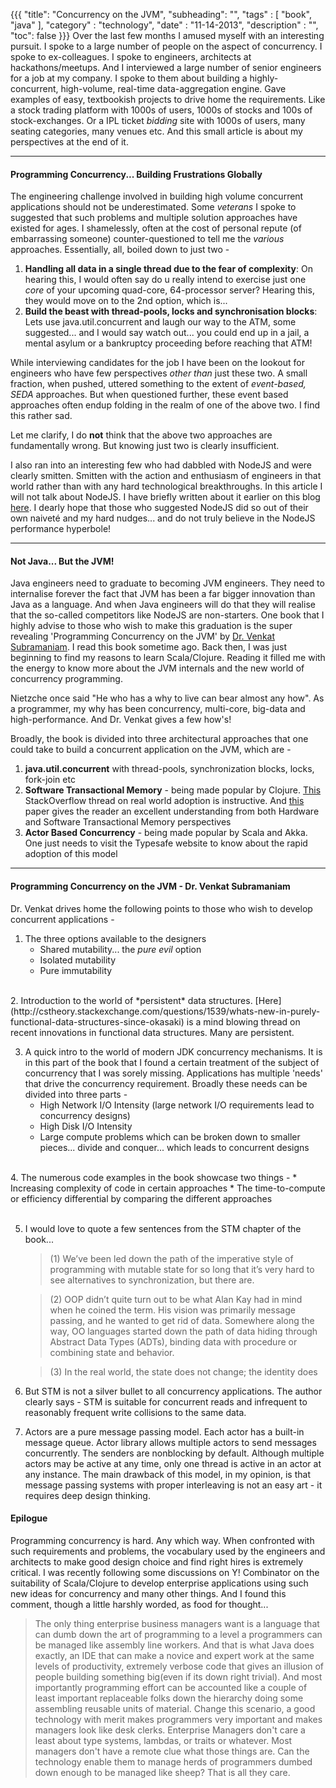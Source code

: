{{{
    "title": "Concurrency on the JVM",
    "subheading": "",
    "tags" : [ "book", "java" ],
    "category" : "technology",
    "date" : "11-14-2013",
    "description" : "",
    "toc": false
}}}
Over the last few months I amused myself with an interesting pursuit. I spoke to a large number of people on the aspect of concurrency. I spoke to ex-colleagues. I spoke to engineers, architects at hackathons/meetups. And I interviewed a large number of senior engineers for a job at my company. I spoke to them about building a highly-concurrent, high-volume, real-time data-aggregation engine. Gave examples of easy, textbookish projects to drive home the requirements. Like a stock trading platform with 1000s of users, 1000s of stocks and 100s of stock-exchanges. Or a IPL ticket *bidding* site with 1000s of users, many seating categories, many venues etc. And this small article is about my perspectives at the end of it.

<hr>

#### Programming Concurrency... Building Frustrations Globally
The engineering challenge involved in building high volume concurrent applications should not be underestimated. Some *veterans* I spoke to suggested that such problems and multiple solution approaches have existed for ages. I shamelessly, often at the cost of personal repute (of embarrassing someone) counter-questioned to tell me the *various* approaches. Essentially, all, boiled down to just two - 

1. **Handling all data in a single thread due to the fear of complexity**: On hearing this, I would often say do u really intend to exercise just one *core* of your upcoming quad-core, 64-processor server? Hearing this, they would move on to the 2nd option, which is...
2. **Build the beast with thread-pools, locks and synchronisation blocks**: Lets use java.util.concurrent and laugh our way to the ATM, some suggested... and I would say watch out... you could end up in a jail, a mental asylum or a bankruptcy proceeding before reaching that ATM!

While interviewing candidates for the job I have been on the lookout for engineers who have few perspectives *other than* just these two. A small fraction, when pushed, uttered something to the extent of *event-based, SEDA* approaches. But when questioned further, these event based approaches often endup folding in the realm of one of the above two. I find this rather sad. 

Let me clarify, I do **not** think that the above two approaches are fundamentally wrong. But knowing just two is clearly insufficient. 

I also ran into an interesting few who had dabbled with NodeJS and were clearly smitten. Smitten with the action and enthusiasm of engineers in that world rather than with any hard technological breakthroughs. In this article I will not talk about NodeJS. I have briefly written about it earlier on this blog [here](http://bharathwrites.in/posts/the-bleeding-edge-of-an-application/). I dearly hope that those who suggested NodeJS did so out of their own naiveté and my hard nudges... and do not truly believe in the NodeJS performance hyperbole!

<hr>

#### Not Java... But the JVM!
Java engineers need to graduate to becoming JVM engineers. They need to internalise forever the fact that JVM has been a far bigger innovation than Java as a language. And when Java engineers will do that they will realise that the so-called competitors like NodeJS are non-starters. One book that I highly advise to those who wish to make this graduation is the super revealing 'Programming Concurrency on the JVM' by [Dr. Venkat Subramaniam](https://twitter.com/venkat_s). I read this book sometime ago. Back then, I was just beginning to find my reasons to learn Scala/Clojure. Reading it filled me with the energy to know more about the JVM internals and the new world of concurrency programming. 

Nietzche once said "He who has a why to live can bear almost any how". As a programmer, my why has been concurrency, multi-core, big-data and high-performance. And Dr. Venkat gives a few how's!

Broadly, the book is divided into three architectural approaches that one could take to build a concurrent application on the JVM, which are -

1. **java.util.concurrent** with thread-pools, synchronization blocks, locks, fork-join etc 
2. **Software Transactional Memory** - being made popular by Clojure. [This](http://stackoverflow.com/questions/209751/any-real-world-experience-using-software-transactional-memory) StackOverflow thread on real world adoption is instructive. And [this](http://www.cs.rochester.edu/~sandhya/papers/usenix_login_09.pdf) paper gives the reader an excellent understanding from both Hardware and Software Transactional Memory perspectives
3. **Actor Based Concurrency** - being made popular by Scala and Akka. One just needs to visit the Typesafe website to know about the rapid adoption of this model

<hr>

#### Programming Concurrency on the JVM - Dr. Venkat Subramaniam
Dr. Venkat drives home the following points to those who wish to develop concurrent applications -

1. The three options available to the designers
	* Shared mutability... the *pure evil* option
	* Isolated mutability
	* Pure immutability   
<br />
2. Introduction to the world of *persistent* data structures. [Here](http://cstheory.stackexchange.com/questions/1539/whats-new-in-purely-functional-data-structures-since-okasaki) is a mind blowing thread on recent innovations in functional data structures. Many are persistent.

3. A quick intro to the world of modern JDK concurrency mechanisms. It is in this part of the book that I found a certain treatment of the subject of concurrency that I was sorely missing. Applications has multiple 'needs' that drive the concurrency requirement. Broadly these needs can be divided into three parts -
	* High Network I/O Intensity (large network I/O requirements lead to concurrency designs)
	* High Disk I/O Intensity
	* Large compute problems which can be broken down to smaller pieces... divide and conquer... which leads to concurrent designs   
<br />	
4. The numerous code examples in the book showcase two things -
	* Increasing complexity of code in certain approaches
	* The time-to-compute or efficiency differential by comparing the different approaches
<br />
<br />

5. I would love to quote a few sentences from the STM chapter of the book...

	> (1) We’ve been led down the path of the imperative style of programming with mutable state for so long that it’s very hard to see alternatives to synchronization, but there are.
	
	> (2) OOP didn’t quite turn out to be what Alan Kay had in mind when he coined the term. His vision was primarily message passing, and he wanted to get rid of data. Somewhere along the way, OO languages started down the path of data hiding through Abstract Data Types (ADTs), binding data with procedure or combining state and behavior.	
	
	> (3) In the real world, the state does not change; the identity does
	
6. But STM is not a silver bullet to all concurrency applications. The author clearly says - STM is suitable for concurrent reads and infrequent to reasonably frequent write collisions to the same data.

7. Actors are a pure message passing model. Each actor has a built-in message queue. Actor library allows multiple actors to send messages concurrently. The senders are nonblocking by default. Although multiple actors may be active at any time, only one thread is active in an actor at any instance. The main drawback of this model, in my opinion, is that message passing systems with proper interleaving is not an easy art - it requires deep design thinking. 

#### Epilogue
Programming concurrency is hard. Any which way. When confronted with such requirements and problems, the vocabulary used by the engineers and architects to make good design choice and find right hires is extremely critical. I was recently following some discussions on Y! Combinator on the suitability of Scala/Clojure to develop enterprise applications using such new ideas for concurrency and many other things. And I found this comment, though a little harshly worded, as food for thought...

> The only thing enterprise business managers want is a language that can dumb down the art of programming to a level a programmers can be managed like assembly line workers. And that is what Java does exactly, an IDE that can make a novice and expert work at the same levels of productivity, extremely verbose code that gives an illusion of people building something big(even if its down right trivial). And most importantly programming effort can be accounted like a couple of least important replaceable folks down the hierarchy doing some assembling reusable units of material. Change this scenario, a good technology with merit makes programmers very important and makes managers look like desk clerks. Enterprise Managers don't care a least about type systems, lambdas, or traits or whatever. Most managers don't have a remote clue what those things are. Can the technology enable them to manage herds of programmers dumbed down enough to be managed like sheep? That is all they care.